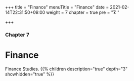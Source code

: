 +++
title = "Finance"
menuTitle = "Finance"
date = 2021-02-14T22:31:50+09:00
weight = 7
chapter = true
pre = "<b>7. </b>"


+++

### Chapter 7

# Finance

Finance Studies.
{{% children description="true" depth="3" showhidden="true" %}}
